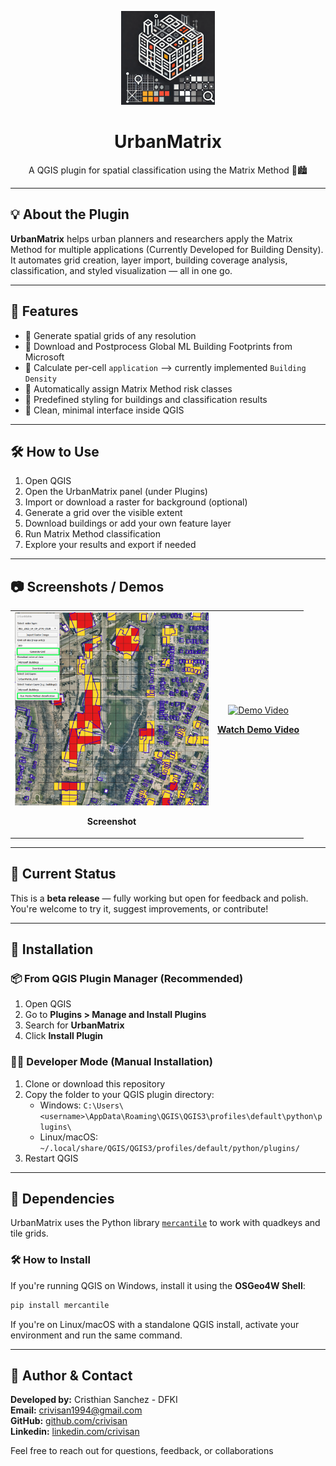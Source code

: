 <p align="center">
  <img src="icon_readme.png" alt="UrbanMatrix Logo" width="150"/>
</p>

<h1 align="center">UrbanMatrix</h1>
<p align="center">
  A QGIS plugin for spatial classification using the Matrix Method 🧮🏙️
</p>

---

## 💡 About the Plugin

**UrbanMatrix** helps urban planners and researchers apply the Matrix Method for multiple applications (Currently Developed for Building Density).\
It automates grid creation, layer import, building coverage analysis, classification, and styled visualization — all in one go.

---

## 🚀 Features

- 📐 Generate spatial grids of any resolution
- 🏢 Download and Postprocess Global ML Building Footprints from Microsoft
- 🧮 Calculate per-cell `application` --> currently implemented `Building Density`
- 🎯 Automatically assign Matrix Method risk classes
- 🎨 Predefined styling for buildings and classification results
- 🧼 Clean, minimal interface inside QGIS

---

## 🛠️ How to Use

1. Open QGIS
2. Open the UrbanMatrix panel (under Plugins)
3. Import or download a raster for background (optional)
4. Generate a grid over the visible extent
5. Download buildings or add your own feature layer
6. Run Matrix Method classification
7. Explore your results and export if needed


---

## 📷 Screenshots / Demos

<table>
  <tr>
    <td align="center">
      <img src="screenshot2.png" alt="UrbanMatrix Screenshot" width="310"/>
      <p><strong>Screenshot</strong></p>
    </td>
    <td align="center">
      <a href="https://youtu.be/xgnYrgwS6Fc">
        <img src="https://img.youtube.com/vi/xgnYrgwS6Fc/0.jpg" alt="Demo Video" width="400">
      </a>
      <p><strong><a href="https://youtu.be/xgnYrgwS6Fc">Watch Demo Video</a></strong></p>
    </td>
  </tr>
</table>

---
## 🧪 Current Status

This is a **beta release** — fully working but open for feedback and polish.  
You're welcome to try it, suggest improvements, or contribute!

---

## 🔧 Installation

### 📦 From QGIS Plugin Manager (Recommended)
1. Open QGIS
2. Go to **Plugins > Manage and Install Plugins**
3. Search for **UrbanMatrix**
4. Click **Install Plugin**

### 👩‍💻 Developer Mode (Manual Installation)
1. Clone or download this repository
2. Copy the folder to your QGIS plugin directory:
   - Windows: `C:\Users\<username>\AppData\Roaming\QGIS\QGIS3\profiles\default\python\plugins\`
   - Linux/macOS: `~/.local/share/QGIS/QGIS3/profiles/default/python/plugins/`
3. Restart QGIS

---
## 🧩 Dependencies

UrbanMatrix uses the Python library [`mercantile`](https://pypi.org/project/mercantile/) to work with quadkeys and tile grids.

### 🛠 How to Install

If you're running QGIS on Windows, install it using the **OSGeo4W Shell**:
```bash
pip install mercantile
```
If you're on Linux/macOS with a standalone QGIS install, activate your environment and run the same command.


---

## 🙋 Author & Contact

**Developed by:** Cristhian Sanchez - DFKI\
**Email:** [crivisan1994@gmail.com](mailto:crivisan1994@gmail.com)  
**GitHub:** [github.com/crivisan](https://github.com/crivisan)\
**Linkedin:** [linkedin.com/crivisan](https://www.linkedin.com/in/crivisan/)

Feel free to reach out for questions, feedback, or collaborations
